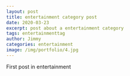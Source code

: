 ```yaml
---
layout: post
title: entertainment category post
date: 2020-03-23
excerpt: post about a entertainment category
tags: entertainmenttag
author: Jimmy
categories: entertainment
image: /img/portfolio/4.jpg
---
```


First post in entertainment
